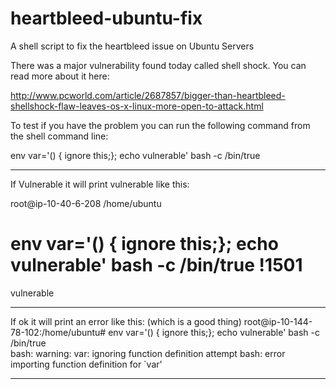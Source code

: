 # heartbleed-ubuntu-fix
A shell script to fix the heartbleed issue on Ubuntu Servers


There was a major vulnerability found today called shell shock. You can read more about it here:

http://www.pcworld.com/article/2687857/bigger-than-heartbleed-shellshock-flaw-leaves-os-x-linux-more-open-to-attack.html

To test if you have the problem you can run the following command from the shell command line:

env var='() { ignore this;}; echo vulnerable' bash -c /bin/true

-----------------------------------------------------------------------------------------------------------------

If Vulnerable it will print vulnerable like this:

root@ip-10-40-6-208 /home/ubuntu
  # env var='() { ignore this;}; echo vulnerable' bash -c /bin/true                                                                                                                                   !1501
vulnerable

------------------------------------------------------------------------------------------------------------------


If ok it will print an error like this: (which is a good thing)
root@ip-10-144-78-102:/home/ubuntu# env var='() { ignore this;}; echo vulnerable' bash -c /bin/true                                     
bash: warning: var: ignoring function definition attempt
bash: error importing function definition for `var'

------------------------------------------------------------------------------------------------------------------
